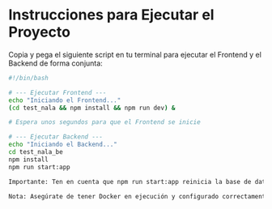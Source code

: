 # Instrucciones para Ejecutar el Proyecto

Copia y pega el siguiente script en tu terminal para ejecutar el Frontend y el Backend de forma conjunta:

```bash
#!/bin/bash

# --- Ejecutar Frontend ---
echo "Iniciando el Frontend..."
(cd test_nala && npm install && npm run dev) &

# Espera unos segundos para que el Frontend se inicie

# --- Ejecutar Backend ---
echo "Iniciando el Backend..."
cd test_nala_be
npm install
npm run start:app

Importante: Ten en cuenta que npm run start:app reinicia la base de datos. Si ya has corrido la aplicación y deseas detenerla y ejecutarla nuevamente sin reiniciar la base de datos, utiliza npm run start:app_not_seeded.

Nota: Asegúrate de tener Docker en ejecución y configurado correctamente antes de ejecutar el script para el Backend.
